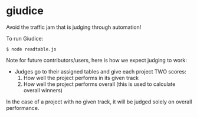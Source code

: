 # giudice
Avoid the traffic jam that is judging through automation!

To run Giudice:
```
$ node readtable.js
```

Note for future contributors/users, here is how we expect judging to work:
* Judges go to their assigned tables and give each project TWO scores:
  1. How well the project performs in its given track
  2. How well the project performs overall (this is used to calculate overall winners)

In the case of a project with no given track, it will be judged solely on overall performance.
